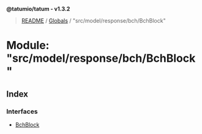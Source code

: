 **@tatumio/tatum - v1.3.2**

> [README](../README.md) / [Globals](../globals.md) / "src/model/response/bch/BchBlock"

# Module: "src/model/response/bch/BchBlock"

## Index

### Interfaces

* [BchBlock](../interfaces/_src_model_response_bch_bchblock_.bchblock.md)
